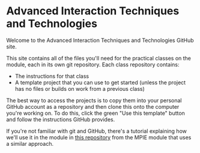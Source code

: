 # Advanced Interaction Techniques and Technologies

Welcome to the Advanced Interaction Techniques and Technologies GitHub site.

This site contains all of the files you'll need for the practical classes on the module, each in its own git repository. Each class repository contains:

- The instructions for that class
- A template project that you can use to get started (unless the project has no files or builds on work from a previous class)

The best way to access the projects is to copy them into your personal GitHub account as a repository and then clone this onto the computer you're working on. To do this, click the green "Use this template" button and follow the instructions GitHub provides.

If you're not familiar with git and GitHub, there's a tutorial explaining how we'll use it in the module in [this repository](https://github.com/UoY-IM-MPIE/mpie-git-tutorial) from the MPIE module that uses a similar approach.
